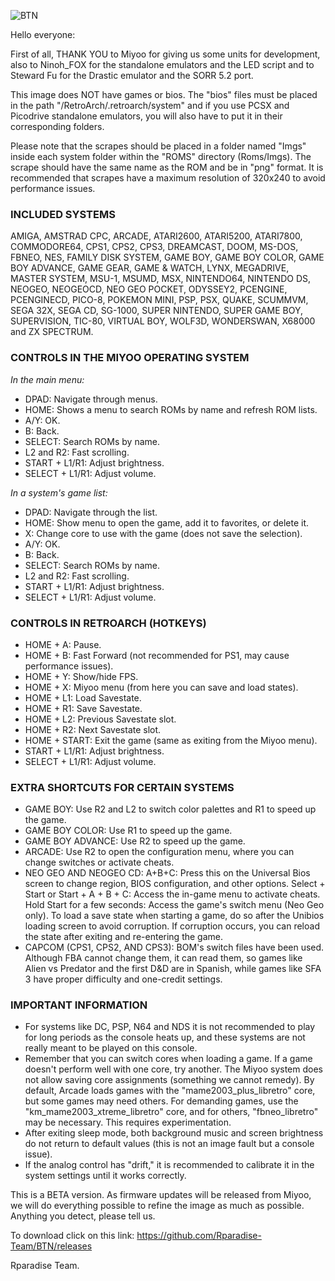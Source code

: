 

![BTN](https://github.com/Rparadise-Team/BTN/assets/110534038/f6274ba3-46c5-4409-924d-656fa24765d2)


Hello everyone:

First of all, THANK YOU to Miyoo for giving us some units for development, also to Ninoh_FOX for the standalone emulators and the LED script and to Steward Fu for the Drastic emulator and the SORR 5.2 port.

This image does NOT have games or bios. The "bios" files must be placed in the path "/RetroArch/.retroarch/system" and if you use PCSX and Picodrive standalone emulators, you will also have to put it in their corresponding folders.

Please note that the scrapes should be placed in a folder named "Imgs" inside each system folder within the "ROMS" directory (Roms/Imgs). The scrape should have the same name as the ROM and be in "png" format.
It is recommended that scrapes have a maximum resolution of 320x240 to avoid performance issues.


### **INCLUDED SYSTEMS**

AMIGA, AMSTRAD CPC, ARCADE, ATARI2600, ATARI5200, ATARI7800, COMMODORE64, CPS1, CPS2, CPS3, DREAMCAST, DOOM, MS-DOS, FBNEO, NES, FAMILY DISK SYSTEM, GAME BOY, GAME BOY COLOR, GAME BOY ADVANCE, GAME GEAR, GAME & WATCH, LYNX, MEGADRIVE, MASTER SYSTEM, MSU-1, MSUMD, MSX, NINTENDO64, NINTENDO DS, NEOGEO, NEOGEOCD, NEO GEO POCKET, ODYSSEY2, PCENGINE, PCENGINECD, PICO-8, POKEMON MINI, PSP, PSX, QUAKE, SCUMMVM, SEGA 32X, SEGA CD, SG-1000, SUPER NINTENDO, SUPER GAME BOY, SUPERVISION, TIC-80, VIRTUAL BOY, WOLF3D, WONDERSWAN, X68000 and ZX SPECTRUM.

### **CONTROLS IN THE MIYOO OPERATING SYSTEM**

_In the main menu:_

- DPAD: Navigate through menus.
- HOME: Shows a menu to search ROMs by name and refresh ROM lists.
- A/Y: OK.
- B: Back.
- SELECT: Search ROMs by name.
- L2 and R2: Fast scrolling.
- START + L1/R1: Adjust brightness.
- SELECT + L1/R1: Adjust volume.

_In a system's game list:_

- DPAD: Navigate through the list.
- HOME: Show menu to open the game, add it to favorites, or delete it.
- X: Change core to use with the game (does not save the selection).
- A/Y: OK.
- B: Back.
- SELECT: Search ROMs by name.
- L2 and R2: Fast scrolling.
- START + L1/R1: Adjust brightness.
- SELECT + L1/R1: Adjust volume.

### **CONTROLS IN RETROARCH (HOTKEYS)**

- HOME + A: Pause.
- HOME + B: Fast Forward (not recommended for PS1, may cause performance issues).
- HOME + Y: Show/hide FPS.
- HOME + X: Miyoo menu (from here you can save and load states).
- HOME + L1: Load Savestate.
- HOME + R1: Save Savestate.
- HOME + L2: Previous Savestate slot.
- HOME + R2: Next Savestate slot.
- HOME + START: Exit the game (same as exiting from the Miyoo menu).
- START + L1/R1: Adjust brightness.
- SELECT + L1/R1: Adjust volume.

### **EXTRA SHORTCUTS FOR CERTAIN SYSTEMS**

- GAME BOY: Use R2 and L2 to switch color palettes and R1 to speed up the game.
- GAME BOY COLOR: Use R1 to speed up the game.
- GAME BOY ADVANCE: Use R2 to speed up the game.
- ARCADE: Use R2 to open the configuration menu, where you can change switches or activate cheats.
- NEO GEO AND NEOGEO CD: A+B+C: Press this on the Universal Bios screen to change region, BIOS configuration, and other options. Select + Start or Start + A + B + C: Access the in-game menu to activate cheats. Hold Start for a few seconds: Access the game's switch menu (Neo Geo only).
To load a save state when starting a game, do so after the Unibios loading screen to avoid corruption. If corruption occurs, you can reload the state after exiting and re-entering the game.
- CAPCOM (CPS1, CPS2, AND CPS3): BOM's switch files have been used. Although FBA cannot change them, it can read them, so games like Alien vs Predator and the first D&D are in Spanish, while games like SFA 3 have proper difficulty and one-credit settings.

### **IMPORTANT INFORMATION**

- For systems like DC, PSP, N64 and NDS it is not recommended to play for long periods as the console heats up, and these systems are not really meant to be played on this console.
- Remember that you can switch cores when loading a game. If a game doesn't perform well with one core, try another. The Miyoo system does not allow saving core assignments (something we cannot remedy).
By default, Arcade loads games with the "mame2003_plus_libretro" core, but some games may need others. For demanding games, use the "km_mame2003_xtreme_libretro" core, and for others, "fbneo_libretro" may be necessary. This requires experimentation.
- After exiting sleep mode, both background music and screen brightness do not return to default values (this is not an image fault but a console issue).
- If the analog control has "drift," it is recommended to calibrate it in the system settings until it works correctly.

This is a BETA version. As firmware updates will be released from Miyoo, we will do everything possible to refine the image as much as possible. Anything you detect, please tell us.

To download click on this link: https://github.com/Rparadise-Team/BTN/releases

Rparadise Team.
